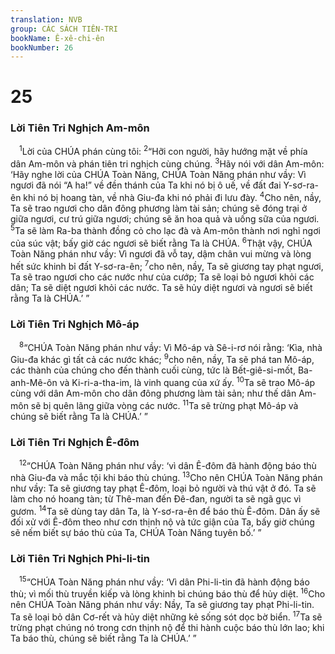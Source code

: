 ```yaml
---
translation: NVB
group: CÁC SÁCH TIÊN-TRI
bookName: Ê-xê-chi-ên 
bookNumber: 26
---
```


<div class="title"><h1>25</h1><h3>Lời Tiên Tri Nghịch Am-môn </h3></div>
<span class="verse exe_25_1"> <sup>1</sup>Lời của CHÚA phán cùng tôi: </span>
<span class="verse exe_25_2"><sup>2</sup>“Hỡi con người, hãy hướng mặt về phía dân Am-môn và phán tiên tri nghịch cùng chúng. </span>
<span class="verse exe_25_3"><sup>3</sup>Hãy nói với dân Am-môn: ‘Hãy nghe lời của CHÚA Toàn Năng, CHÚA Toàn Năng phán như vầy: Vì ngươi đã nói “A ha!” về đền thánh của Ta khi nó bị ô uế, về đất đai Y-sơ-ra-ên khi nó bị hoang tàn, về nhà Giu-đa khi nó phải đi lưu đày. </span>
<span class="verse exe_25_4"><sup>4</sup>Cho nên, nầy, Ta sẽ trao ngươi cho dân đông phương làm tài sản; chúng sẽ đóng trại ở giữa ngươi, cư trú giữa ngươi; chúng sẽ ăn hoa quả và uống sữa của ngươi. </span>
<span class="verse exe_25_5"><sup>5</sup>Ta sẽ làm Ra-ba thành đồng cỏ cho lạc đà và Am-môn thành nơi nghỉ ngơi của súc vật; bấy giờ các ngươi sẽ biết rằng Ta là CHÚA. </span>
<span class="verse exe_25_6"><sup>6</sup>Thật vậy, CHÚA Toàn Năng phán như vầy: Vì ngươi đã vỗ tay, dậm chân vui mừng và lòng hết sức khinh bỉ đất Y-sơ-ra-ên; </span>
<span class="verse exe_25_7"><sup>7</sup>cho nên, nầy, Ta sẽ giương tay phạt ngươi, Ta sẽ trao ngươi cho các nước như của cướp; Ta sẽ loại bỏ ngươi khỏi các dân; Ta sẽ diệt ngươi khỏi các nước. Ta sẽ hủy diệt ngươi và ngươi sẽ biết rằng Ta là CHÚA.’ ” <br/></span>
<div class="title"><h3>Lời Tiên Tri Nghịch Mô-áp </h3></div>
<span class="verse exe_25_8"> <sup>8</sup>“CHÚA Toàn Năng phán như vầy: Vì Mô-áp và Sê-i-rơ nói rằng: ‘Kìa, nhà Giu-đa khác gì tất cả các nước khác; </span>
<span class="verse exe_25_9"><sup>9</sup>cho nên, nầy, Ta sẽ phá tan Mô-áp, các thành của chúng cho đến thành cuối cùng, tức là Bết-giê-si-mốt, Ba-anh-Mê-ôn và Ki-ri-a-tha-im, là vinh quang của xứ ấy. </span>
<span class="verse exe_25_10"><sup>10</sup>Ta sẽ trao Mô-áp cùng với dân Am-môn cho dân đông phương làm tài sản; như thế dân Am-môn sẽ bị quên lãng giữa vòng các nước. </span>
<span class="verse exe_25_11"><sup>11</sup>Ta sẽ trừng phạt Mô-áp và chúng sẽ biết rằng Ta là CHÚA.’ ” <br/></span>
<div class="title"><h3>Lời Tiên Tri Nghịch Ê-đôm </h3></div>
<span class="verse exe_25_12"> <sup>12</sup>“CHÚA Toàn Năng phán như vầy: ‘vì dân Ê-đôm đã hành động báo thù nhà Giu-đa và mắc tội khi báo thù chúng. </span>
<span class="verse exe_25_13"><sup>13</sup>Cho nên CHÚA Toàn Năng phán như vầy: Ta sẽ giương tay phạt Ê-đôm, loại bỏ người và thú vật ở đó. Ta sẽ làm cho nó hoang tàn; từ Thê-man đến Đê-đan, người ta sẽ ngã gục vì gươm. </span>
<span class="verse exe_25_14"><sup>14</sup>Ta sẽ dùng tay dân Ta, là Y-sơ-ra-ên để báo thù Ê-đôm. Dân ấy sẽ đối xử với Ê-đôm theo như cơn thịnh nộ và tức giận của Ta, bấy giờ chúng sẽ nếm biết sự báo thù của Ta, CHÚA Toàn Năng tuyên bố.’ ” <br/></span>
<div class="title"><h3>Lời Tiên Tri Nghịch Phi-li-tin </h3></div>
<span class="verse exe_25_15"> <sup>15</sup>“CHÚA Toàn Năng phán như vầy: ‘Vì dân Phi-li-tin đã hành động báo thù; vì mối thù truyền kiếp và lòng khinh bỉ chúng báo thù để hủy diệt. </span>
<span class="verse exe_25_16"><sup>16</sup>Cho nên CHÚA Toàn Năng phán như vầy: Nầy, Ta sẽ giương tay phạt Phi-li-tin. Ta sẽ loại bỏ dân Cơ-rết và hủy diệt những kẻ sống sót dọc bờ biển. </span>
<span class="verse exe_25_17"><sup>17</sup>Ta sẽ trừng phạt chúng nó trong cơn thịnh nộ để thi hành cuộc báo thù lớn lao; khi Ta báo thù, chúng sẽ biết rằng Ta là CHÚA.’ ” <br/></span>
